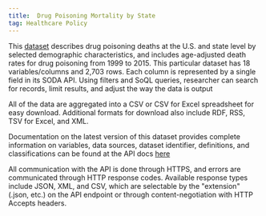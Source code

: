 ```yaml
---
title:  Drug Poisoning Mortality by State
tag: Healthcare Policy
---
```

This [dataset](https://data.cdc.gov/NCHS/NCHS-Drug-Poisoning-Mortality-by-State-United-Stat/jx6g-fdh6) describes drug poisoning deaths at the U.S. and state level by selected demographic characteristics, and includes age-adjusted death rates for drug poisoning from 1999 to 2015. This particular dataset has 18 variables/columns and 2,703 rows. Each column is represented by a single field in its SODA API. Using filters and SoQL queries, researcher can search for records, limit results, and adjust the way the data is output

All of the data are aggregated into a CSV or CSV for Excel spreadsheet for easy download. Additional formats for download also include RDF, RSS, TSV for Excel, and XML.

Documentation on the latest version of this dataset provides complete information on variables, data sources, dataset identifier, definitions, and classifications can be found at the API docs [here](https://dev.socrata.com/foundry/data.cdc.gov/fqf8-qnrv)

All communication with the API is done through HTTPS, and errors are communicated through HTTP response codes. Available response types include JSON, XML, and CSV, which are selectable by the "extension" (.json, etc.) on the API endpoint or through content-negotiation with HTTP Accepts headers.
